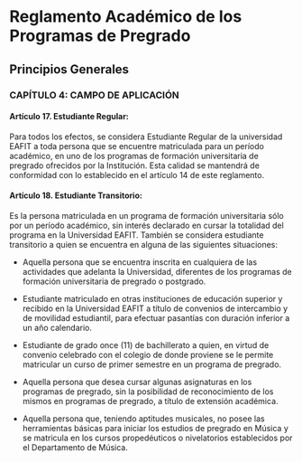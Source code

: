 # Reglamento Académico de los Programas de Pregrado

## Principios Generales

### CAPÍTULO 4: CAMPO DE APLICACIÓN

#### Artículo 17. Estudiante Regular:

Para todos los efectos, se considera Estudiante Regular de la universidad EAFIT a toda
persona que se encuentre matriculada para un período académico, en uno de los
programas de formación universitaria de pregrado ofrecidos por la Institución. Esta
calidad se mantendrá de conformidad con lo establecido en el artículo 14 de este
reglamento.

#### Artículo 18. Estudiante Transitorio:

Es la persona matriculada en un programa de formación universitaria sólo por un período
académico, sin interés declarado en cursar la totalidad del programa en la Universidad
EAFIT. También se considera estudiante transitorio a quien se encuentra en alguna de las
siguientes situaciones:

*  Aquella persona que se encuentra inscrita en cualquiera de las actividades que
adelanta la Universidad, diferentes de los programas de formación universitaria de
pregrado o postgrado.

*  Estudiante matriculado en otras instituciones de educación superior y recibido en la
Universidad EAFIT a título de convenios de intercambio y de movilidad estudiantil, para
efectuar pasantías con duración inferior a un año calendario.

*  Estudiante de grado once (11) de bachillerato a quien, en virtud de convenio celebrado
con el colegio de donde proviene se le permite matricular un curso de primer semestre
en un programa de pregrado.

*  Aquella persona que desea cursar algunas asignaturas en los programas de pregrado,
sin la posibilidad de reconocimiento de los mismos en programas de pregrado, a título de
extensión académica.

*  Aquella persona que, teniendo aptitudes musicales, no posee las herramientas básicas
para iniciar los estudios de pregrado en Música y se matricula en los cursos propedéuticos
o nivelatorios establecidos por el Departamento de Música.
